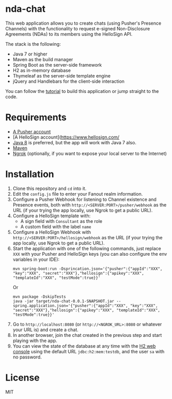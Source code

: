 # nda-chat
This web application allows you to create chats (using Pusher's Presence Channels) with the functionality to request e-signed Non-Disclosure Agreements (NDAs) to its members using the HelloSign API.

The stack is the following:

- Java 7 or higher
- Maven as the build manager
- Spring Boot as the server-side framework
- H2 as in-memory database
- Thymeleaf as the server-side template engine
- jQuery and Handlebars for the client-side interaction

You can follow the [tutorial](http://tutorials.pluralsight.com/interesting-apis/requesting-e-signatures-in-a-chat-with-pusher-hellosign-and-spring-boot) to build this application or jump straight to the code.

# Requirements

- [A Pusher account](https://pusher.com/)
- [A HelloSign account](https://www.hellosign.com/
- [Java 8](http://www.oracle.com/technetwork/java/javase/downloads/jdk8-downloads-2133151.html) is preferred, but the app will work with Java 7 also.
- [Maven](https://maven.apache.org/download.cgi)
- [Ngrok](https://ngrok.com/) (optionally, if you want to expose your local server to the Internet)

# Installation
1. Clone this repository and `cd` into it.
2. Edit the `config.js` file to enter your Fanout realm information.
3. Configure a Pusher Webhook for listening to Channel existence and Presence events, both with `http://<SERVER:PORT>/pusher/webhook` as the URL (if your trying the app locally, use Ngrok to get a public URL).
4. Configure a HelloSign template with:
    - A sign field with `Consultant` as the role
    - A custom field with the label `name` 
5. Configure a HelloSign Webhook with `http://<SERVER:PORT>/hellosign/webhook` as the URL (if your trying the app locally, use Ngrok to get a public URL).
7. Start the application with one of the following commands, just replace `XXX` with your Pusher and HelloSign keys (you can also configure the env variables in your IDE):
    ```
    mvn spring-boot:run -Dsprincation.json='{"pusher":{"appId":"XXX", "key":"XXX", "secret":"XXX"},"hellosign":{"apikey":"XXX", "templateId":"XXX", "testMode":true}}'
    ```
    Or
    ```
    mvn package -DskipTests
    java -jar target/nda-chat-0.0.1-SNAPSHOT.jar --spring.application.json='{"pusher":{"appId":"XXX", "key":"XXX", "secret":"XXX"},"hellosign":{"apikey":"XXX", "templateId":"XXX", "testMode":true}}'
    ```
8. Go to `http://localhost:8080` (or `http://<NGROK_URL>:8080` or whatever your URL is) and create a chat.
8. In another browser, join the chat created in the previous step and start playing with the app.
9. You can view the state of the database at any time with the [H2 web console](http://localhost:8080/h2-console) using the default URL `jdbc:h2:mem:testdb`, and the user `sa` with no password.
 

# License
MIT